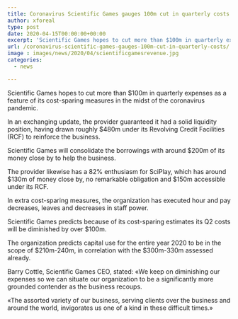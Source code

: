 ```yaml
---
title: Coronavirus Scientific Games gauges 100m cut in quarterly costs
author: xforeal 
type: post
date: 2020-04-15T00:00:00+00:00
excerpt: 'Scientific Games hopes to cut more than $100m in quarterly expenses as a major aspect of its cost-sparing measures in the midst of the coronavirus pandemic '
url: /coronavirus-scientific-games-gauges-100m-cut-in-quarterly-costs/
image : images/news/2020/04/scientificgamesrevenue.jpg
categories:
  - news

---
```

Scientific Games hopes to cut more than $100m in quarterly expenses as a feature of its cost-sparing measures in the midst of the coronavirus pandemic. 

In an exchanging update, the provider guaranteed it had a solid liquidity position, having drawn roughly $480m under its Revolving Credit Facilities (RCF) to reinforce the business. 

Scientific Games will consolidate the borrowings with around $200m of its money close by to help the business. 

The provider likewise has a 82&percnt; enthusiasm for SciPlay, which has around $130m of money close by, no remarkable obligation and $150m accessible under its RCF. 

In extra cost-sparing measures, the organization has executed hour and pay decreases, leaves and decreases in staff power. 

Scientific Games predicts because of its cost-sparing estimates its Q2 costs will be diminished by over $100m. 

The organization predicts capital use for the entire year 2020 to be in the scope of $210m-240m, in correlation with the $300m-330m assessed already. 

Barry Cottle, Scientific Games CEO, stated: &#171;We keep on diminishing our expenses so we can situate our organization to be a significantly more grounded contender as the business recoups. 

&#171;The assorted variety of our business, serving clients over the business and around the world, invigorates us one of a kind in these difficult times.&#187;